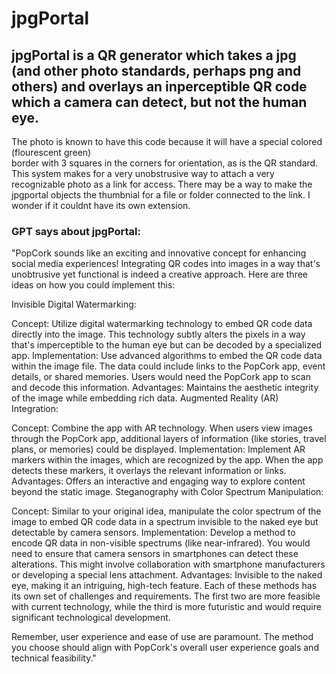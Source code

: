 # jpgPortal
## jpgPortal is a QR generator which takes a jpg (and other photo standards, perhaps png and others) and overlays an inperceptible QR code which a camera can detect, but not the human eye. 
The photo is known to have this code because it will have a special colored (flourescent green)  
border with 3 squares in the corners for orientation, as is the QR standard. 
This system makes for a very unobstrusive way to attach a very recognizable photo as a link for access. There may be a way to make the jpgportal objects the thumbnial for a file or folder connected to the link. I wonder if it couldnt have its own extension. 
### GPT says about jpgPortal:
"PopCork sounds like an exciting and innovative concept for enhancing social media experiences! Integrating QR codes into images in a way that's unobtrusive yet functional is indeed a creative approach. Here are three ideas on how you could implement this:

Invisible Digital Watermarking:

Concept: Utilize digital watermarking technology to embed QR code data directly into the image. This technology subtly alters the pixels in a way that's imperceptible to the human eye but can be decoded by a specialized app.
Implementation: Use advanced algorithms to embed the QR code data within the image file. The data could include links to the PopCork app, event details, or shared memories. Users would need the PopCork app to scan and decode this information.
Advantages: Maintains the aesthetic integrity of the image while embedding rich data.
Augmented Reality (AR) Integration:

Concept: Combine the app with AR technology. When users view images through the PopCork app, additional layers of information (like stories, travel plans, or memories) could be displayed.
Implementation: Implement AR markers within the images, which are recognized by the app. When the app detects these markers, it overlays the relevant information or links.
Advantages: Offers an interactive and engaging way to explore content beyond the static image.
Steganography with Color Spectrum Manipulation:

Concept: Similar to your original idea, manipulate the color spectrum of the image to embed QR code data in a spectrum invisible to the naked eye but detectable by camera sensors.
Implementation: Develop a method to encode QR data in non-visible spectrums (like near-infrared). You would need to ensure that camera sensors in smartphones can detect these alterations. This might involve collaboration with smartphone manufacturers or developing a special lens attachment.
Advantages: Invisible to the naked eye, making it an intriguing, high-tech feature.
Each of these methods has its own set of challenges and requirements. The first two are more feasible with current technology, while the third is more futuristic and would require significant technological development.

Remember, user experience and ease of use are paramount. The method you choose should align with PopCork's overall user experience goals and technical feasibility."
